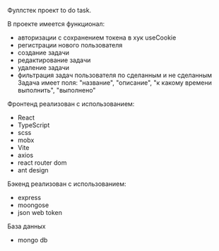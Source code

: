 Фуллстек проект to do task.

В проекте имеется функционал:
- авторизации с сохранением токена в хук useCookie
- регистрации нового пользователя
- создание задачи 
- редактирование задачи
- удаление задачи
- фильтрация задач пользователя по сделанным и не сделанным
Задача имеет поля: "название", "описание", "к какому времени выполнить", "выполнено"

Фронтенд реализован с использованием:
- React
- TypeScript
- scss
- mobx
- Vite
- axios 
- react router dom
- ant design

Бэкенд реализован с использованием:
- express
- moongose
- json web token

База данных
- mongo db
